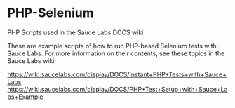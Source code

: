 # PHP-Selenium
PHP Scripts used in the Sauce Labs DOCS wiki

These are example scripts of how to run PHP-based Selenium tests with Sauce Labs. For more information on their contents, see these topics in the Sauce Labs wiki:

https://wiki.saucelabs.com/display/DOCS/Instant+PHP+Tests+with+Sauce+Labs
https://wiki.saucelabs.com/display/DOCS/PHP+Test+Setup+with+Sauce+Labs+Example
